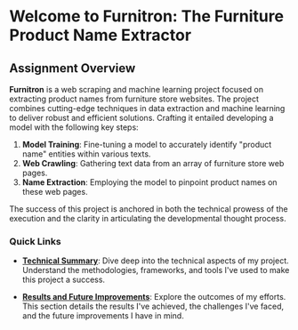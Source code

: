 # Welcome to Furnitron: The Furniture Product Name Extractor

## Assignment Overview

**Furnitron** is a web scraping and machine learning project focused on extracting product names from furniture store websites. The project combines cutting-edge techniques in data extraction and machine learning to deliver robust and efficient solutions. Crafting it entailed developing a model with the following key steps:

1. **Model Training**: Fine-tuning a model to accurately identify "product name" entities within various texts.
2. **Web Crawling**: Gathering text data from an array of furniture store web pages.
3. **Name Extraction**: Employing the model to pinpoint product names on these web pages.

The success of this project is anchored in both the technical prowess of the execution and the clarity in articulating the developmental thought process.

### Quick Links

- **[Technical Summary](Technical_Summary.md)**: Dive deep into the technical aspects of my project. Understand the methodologies, frameworks, and tools I've used to make this project a success.

- **[Results and Future Improvements](Results_and_Future_Improvements.md)**: Explore the outcomes of my efforts. This section details the results I've achieved, the challenges I've faced, and the future improvements I have in mind.
